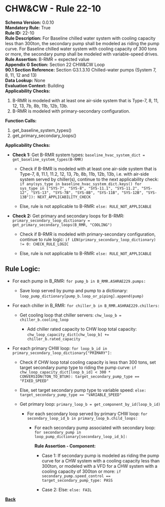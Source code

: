 
# CHW&CW - Rule 22-10  

**Schema Version:** 0.0.10  
**Mandatory Rule:** True  
**Rule ID:** 22-10  
**Rule Description:** For Baseline chilled water system with cooling capacity less than 300ton, the secondary pump shall be modeled as riding the pump curve. For Baseline chilled water system with cooling capacity of 300 tons or more, the secondary pump shall be modeled with variable-speed drives.  
**Rule Assertion:** B-RMR = expected value  
**Appendix G Section:** Section 22 CHW&CW Loop  
**90.1 Section Reference:** Section G3.1.3.10 Chilled-water pumps (System 7, 8, 11, 12 and 13)  
**Data Lookup:** None  
**Evaluation Context:** Building  
**Applicability Checks:**  

1. B-RMR is modeled with at least one air-side system that is Type-7, 8, 11, 12, 13, 7b, 8b, 11b, 12b, 13b.
2. B-RMR is modeled with primary-secondary configuration.

**Function Calls:**  

1. get_baseline_system_types()
2. get_primary_secondary_loops()

**Applicability Checks:**  

- **Check 1:** Get B-RMR system types: `baseline_hvac_system_dict = get_baseline_system_types(B-RMR)`

  - Check if B-RMR is modeled with at least one air-side system that is Type-7, 8, 11.1, 11.2, 12, 13, 7b, 8b, 11b, 12b, 13b, i.e. with air-side system served by chiller(s), continue to the next applicability check: `if any(sys_type in baseline_hvac_system_dict.keys() for sys_type in ["SYS-7", "SYS-8", "SYS-11.1", "SYS-11.2", "SYS-12", "SYS-13", "SYS-7B", "SYS-8B", "SYS-11B", "SYS-12B", "SYS-13B"]): NEXT_APPLICABILITY_CHECK`

  - Else, rule is not applicable to B-RMR: `else: RULE_NOT_APPLICABLE`

- **Check 2:** Get primary and secondary loops for B-RMR: `primary_secondary_loop_dictionary = get_primary_secondary_loops(B_RMR, "COOLING")`

  - Check if B-RMR is modeled with primary-secondary configuration, continue to rule logic: `if LEN(primary_secondary_loop_dictionary) != 0: CHECK_RULE_LOGIC`

  - Else, rule is not applicable to B-RMR: `else: RULE_NOT_APPLICABLE`

## Rule Logic:  

- For each pump in B_RMR: `for pump_b in B_RMR.ASHRAE229.pumps:`

  - Save loop served by pump and pump to a dictionary: `loop_pump_dictionary[pump_b.loop_or_piping].append(pump)`

- For each chiller in B_RMR: `for chiller_b in B_RMR.ASHRAE229.chillers:`

  - Get cooling loop that chiller servers: `chw_loop_b = chiller_b.cooling_loop`

    - Add chiller rated capacity to CHW loop total capacity: `chw_loop_capacity_dict[chw_loop_b] += chiller_b.rated_capacity`

- For each primary CHW loop: `for loop_b_id in primary_secondary_loop_dictionary["PRIMARY"]:`

  - Check if CHW loop total cooling capacity is less than 300 tons, set target secondary pump type to riding the pump curve: `if chw_loop_capacity_dict[loop_b_id] < 300 * CONVERSION(TON_TO_BTUH): target_secondary_pump_type == "FIXED_SPEED"`

  - Else, set target secondary pump type to variable speed: `else: target_secondary_pump_type == "VARIABLE_SPEED"`

  - Get primary loop: `primary_loop_b = get_component_by_id(loop_b_id)`

    - For each secondary loop served by primary CHW loop: `for secondary_loop_id_b in primary_loop_b.child_loops:`

      - For each secondary pump associated with secondary loop: `for secondary_pump in loop_pump_dictionary[secondary_loop_id_b]:`

        **Rule Assertion - Component:**

        - Case 1: If secondary pump is modeled as riding the pump curve for a CHW system with a cooling capacity less than 300ton, or modeled with a VFD for a CHW system with a cooling capacity of 300ton or more: `if secondary_pump.speed_control == target_secondary_pump_type: PASS`

        - Case 2: Else: `else: FAIL`

**[Back](../_toc.md)**
